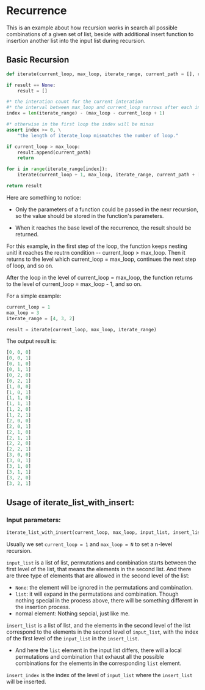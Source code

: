 # Recurrence

This is an example about how recursion works in search all possible combinations of a given set of list, beside with additional insert function to insertion another list into the input list during recursion.

## Basic Recursion

```python
def iterate(current_loop, max_loop, iterate_range, current_path = [], result = None):

if result == None:
    result = []

#* the interation count for the current interation
#* the interval between max_loop and current_loop narrows after each interation
index = len(iterate_range) - (max_loop - current_loop + 1)

#* otherwise in the first loop the index will be minus
assert index >= 0, \
    "the length of iterate_loop mismatches the number of loop."

if current_loop > max_loop:
    result.append(current_path)
    return

for i in range(iterate_range[index]):
    iterate(current_loop + 1, max_loop, iterate_range, current_path + [i], result)

return result
```

Here are something to notice:

- Only the parameters of a function could be passed in the nexr recursion, so the value should be stored in the function's parameters.

- When it reaches the base level of the recurrence, the result should be returned. 

For this example, in the first step of the loop, the function keeps nesting unitl it reaches the reutrn condition -- current_loop > max_loop. Then it returns to the level which current_loop = max_loop, continues the next step of loop, and so on.

After the loop in the level of current_loop = max_loop, the function returns to the level of current_loop = max_loop - 1, and so on.

For a simple example:

```python
current_loop = 1
max_loop = 3
iterate_range = [4, 3, 2] 

result = iterate(current_loop, max_loop, iterate_range)
```

The output result is:
```python
[0, 0, 0]
[0, 0, 1]
[0, 1, 0]
[0, 1, 1]
[0, 2, 0]
[0, 2, 1]
[1, 0, 0]
[1, 0, 1]
[1, 1, 0]
[1, 1, 1]
[1, 2, 0]
[1, 2, 1]
[2, 0, 0]
[2, 0, 1]
[2, 1, 0]
[2, 1, 1]
[2, 2, 0]
[2, 2, 1]
[3, 0, 0]
[3, 0, 1]
[3, 1, 0]
[3, 1, 1]
[3, 2, 0]
[3, 2, 1]
```

## Usage of iterate_list_with_insert:

### Input parameters:
```python
iterate_list_with_insert(current_loop, max_loop, input_list, insert_list, insert_index)
```

Usually we set `current_loop = 1` and `max_loop = N` to set a n-level recursion.

 `input_list` is a list of list, permutations and combination starts between the first level of the list, that means the elements in the second list. And there are three type of elements that are allowed in the second level of the list:
 
- `None`: the element will be ignored in the permutations and combination.
- `list`: it will expand in the permutations and combination. Though nothing special in the process above, there will be something different in the insertion process.
- normal element: Nothing sepcial, just like me.

`insert_list` is a list of list, and the elements in the second level of the list correspond to the elements in the second level of `input_list`, with the index of the first level of the `input_list` in the `insert_list`.

- And here the `list` element in the input list differs, there will a local permutations and combination that exhaust all the possible combinations for the elements in the corresponding `list` element.

`insert_index` is the index of the level of `input_list` where the `insert_list` will be inserted.




